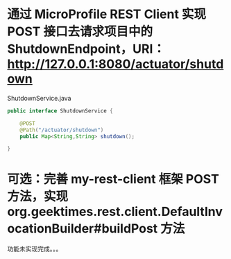 # 通过 MicroProfile REST Client 实现 POST 接口去请求项目中的 ShutdownEndpoint，URI：http://127.0.0.1:8080/actuator/shutdown

ShutdownService.java

```java
public interface ShutdownService {

    @POST
    @Path("/actuator/shutdown")
    public Map<String,String> shutdown();

}

```



# 可选：完善 my-rest-client 框架 POST 方法，实现 org.geektimes.rest.client.DefaultInvocationBuilder#buildPost 方法



功能未实现完成。。。
